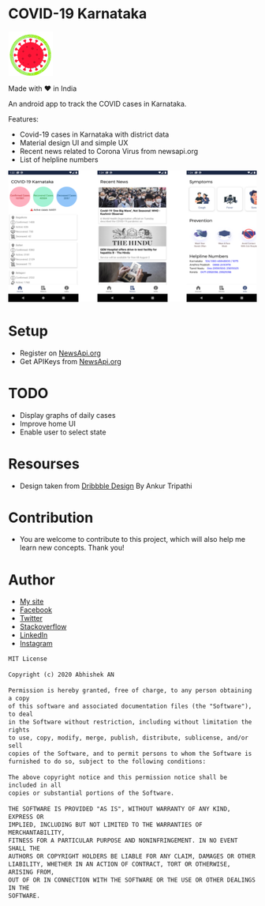 # COVID-19 Karnataka
![COVID-19 Karnataka Logo](https://github.com/DarkAbhi/COVID-Karnataka/blob/master/images/logo.png)

Made with ❤ in India 

An android app to track the COVID cases in Karnataka.

Features:
- Covid-19 cases in Karnataka with district data
- Material design UI and simple UX
- Recent news related to Corona Virus from newsapi.org
- List of helpline numbers

![COVID-19 Karnataka Screenshots](https://github.com/DarkAbhi/COVID-Karnataka/blob/master/images/banner.png)
# Setup 
- Register on [NewsApi.org](https://newsapi.org)
- Get APIKeys from [NewsApi.org](https://newsapi.org)


# TODO
- Display graphs of daily cases
- Improve home UI
- Enable user to select state

# Resourses
- Design taken from [Dribbble Design](https://dribbble.com/shots/11164123-Daily-UI-Challenge-043-100-Coronavirus-Mobile-App-Freebie) By Ankur Tripathi


# Contribution
- You are welcome to contribute to this project, which will also help me learn new concepts. Thank you!

# Author 
- [My site](https://darkabhi.github.io)
- [Facebook](https://www.facebook.com/iliketomoveitmoveitmoveitt/)
- [Twitter](https://twitter.com/im_abhishekan)
- [Stackoverflow](https://stackoverflow.com/users/7741377/abhishek-an)
- [LinkedIn](https://www.linkedin.com/in/abhishek-an/)
- [Instagram](https://www.instagram.com/imabhishekan/)

```
MIT License

Copyright (c) 2020 Abhishek AN

Permission is hereby granted, free of charge, to any person obtaining a copy
of this software and associated documentation files (the "Software"), to deal
in the Software without restriction, including without limitation the rights
to use, copy, modify, merge, publish, distribute, sublicense, and/or sell
copies of the Software, and to permit persons to whom the Software is
furnished to do so, subject to the following conditions:

The above copyright notice and this permission notice shall be included in all
copies or substantial portions of the Software.

THE SOFTWARE IS PROVIDED "AS IS", WITHOUT WARRANTY OF ANY KIND, EXPRESS OR
IMPLIED, INCLUDING BUT NOT LIMITED TO THE WARRANTIES OF MERCHANTABILITY,
FITNESS FOR A PARTICULAR PURPOSE AND NONINFRINGEMENT. IN NO EVENT SHALL THE
AUTHORS OR COPYRIGHT HOLDERS BE LIABLE FOR ANY CLAIM, DAMAGES OR OTHER
LIABILITY, WHETHER IN AN ACTION OF CONTRACT, TORT OR OTHERWISE, ARISING FROM,
OUT OF OR IN CONNECTION WITH THE SOFTWARE OR THE USE OR OTHER DEALINGS IN THE
SOFTWARE.
```



